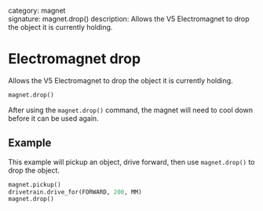 category: magnet  
signature: magnet.drop() 
description: Allows the V5 Electromagnet to drop the object it is currently holding.  


# Electromagnet drop

Allows the V5 Electromagnet to drop the object it is currently holding.

```python
magnet.drop()
```
After using the `magnet.drop()` command, the magnet will need to cool down before it can be used again.

## Example
This example will pickup an object, drive forward, then use `magnet.drop()` to drop the object.

```python
magnet.pickup()
drivetrain.drive_for(FORWARD, 200, MM)
magnet.drop()
```

<advanced>
</advanced>